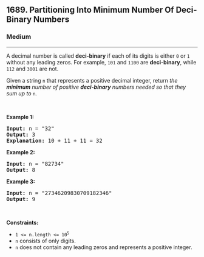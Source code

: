 <h2>1689. Partitioning Into Minimum Number Of Deci-Binary Numbers</h2><h3>Medium</h3><hr><div><p>A decimal number is called <strong>deci-binary</strong> if each of its digits is either <code>0</code> or <code>1</code> without any leading zeros. For example, <code>101</code> and <code>1100</code> are <strong>deci-binary</strong>, while <code>112</code> and <code>3001</code> are not.</p>

<p>Given a string <code>n</code> that represents a positive decimal integer, return <em>the <strong>minimum</strong> number of positive <strong>deci-binary</strong> numbers needed so that they sum up to </em><code>n</code><em>.</em></p>

<p>&nbsp;</p>
<p><strong>Example 1:</strong></p>

<pre><strong>Input:</strong> n = "32"
<strong>Output:</strong> 3
<strong>Explanation:</strong> 10 + 11 + 11 = 32
</pre>

<p><strong>Example 2:</strong></p>

<pre><strong>Input:</strong> n = "82734"
<strong>Output:</strong> 8
</pre>

<p><strong>Example 3:</strong></p>

<pre><strong>Input:</strong> n = "27346209830709182346"
<strong>Output:</strong> 9
</pre>

<p>&nbsp;</p>
<p><strong>Constraints:</strong></p>

<ul>
	<li><code>1 &lt;= n.length &lt;= 10<sup>5</sup></code></li>
	<li><code>n</code> consists of only digits.</li>
	<li><code>n</code> does not contain any leading zeros and represents a positive integer.</li>
</ul>
</div>
